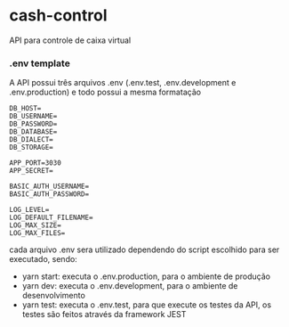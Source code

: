 # cash-control

API para controle de caixa virtual

### .env template

A API possui três arquivos .env (.env.test, .env.development e .env.production) e todo possui a mesma formatação

```.env
DB_HOST=
DB_USERNAME=
DB_PASSWORD=
DB_DATABASE=
DB_DIALECT=
DB_STORAGE=

APP_PORT=3030
APP_SECRET=

BASIC_AUTH_USERNAME=
BASIC_AUTH_PASSWORD=

LOG_LEVEL=
LOG_DEFAULT_FILENAME=
LOG_MAX_SIZE=
LOG_MAX_FILES=
```

cada arquivo .env sera utilizado dependendo do script escolhido para ser executado, sendo:

- yarn start: executa o .env.production, para o ambiente de produção
- yarn dev: executa o .env.development, para o ambiente de desenvolvimento
- yarn test: executa o .env.test, para que execute os testes da API, os testes são feitos através da framework JEST
